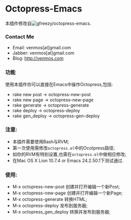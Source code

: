 # Octopress-Emacs

本插件修改自![gfreezy/octopress-emacs](https://github.com/gfreezy/octopress-emacs "gfreezy/octopress-emacs").

### Contact Me
* Email: venmos[at]gmail.com
* Jabber: venmos[at]gmail.com
* Blog: http://venmos.com

### 功能

使用本插件你可以直接在Emacs中操作Octopress,包括:

* rake new post -> octopress-new-post
* rake new page -> octopress-new-page
* rake generate -> octopress-generate
* rake deploy -> octopress-deploy
* rake gen_deploy -> octopress-gen-deploy

### 注意:

* 本插件需要使用Bash与RVM;
* 第一次使用需修改`octopress.el`中的Ocotpress路径;
* 如你的RVM有特别设置,也需在`octopress.el`中做相应修改;
* 在Mac OS X Lion 10.7.4 or Emacs 24.2.50.1下测试通过.

### 使用:

* M-x octopress-new-post     创建并打开编辑一个新Post;
* M-x octopress-new-page     创建并打开编辑一个新Page;
* M-x octopress-generate     转换HTML;
* M-x octopress-deploy       发布到服务器;
* M-x octopress_gen_deploy   转换并发布到服务器;